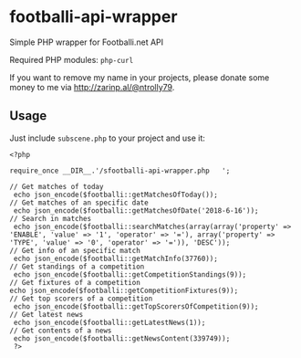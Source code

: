 # footballi-api-wrapper
Simple PHP wrapper for Footballi.net API

Required PHP modules: `php-curl`

If you want to remove my name in your projects, please donate some money to me via http://zarinp.al/@ntrolly79.
## Usage
Just include `subscene.php` to your project and use it:
```
<?php

require_once __DIR__.'/sfootballi-api-wrapper.php	';

// Get matches of today
 echo json_encode($footballi::getMatchesOfToday());
// Get matches of an specific date
 echo json_encode($footballi::getMatchesOfDate('2018-6-16'));
// Search in matches
 echo json_encode($footballi::searchMatches(array(array('property' => 'ENABLE', 'value' => '1', 'operator' => '='), array('property' => 'TYPE', 'value' => '0', 'operator' => '=')), 'DESC'));
// Get info of an specific match
 echo json_encode($footballi::getMatchInfo(37760));
// Get standings of a competition
 echo json_encode($footballi::getCompetitionStandings(9));
// Get fixtures of a competition
echo json_encode($footballi::getCompetitionFixtures(9));
// Get top scorers of a competition
 echo json_encode($footballi::getTopScorersOfCompetition(9));
// Get latest news
 echo json_encode($footballi::getLatestNews(1));
// Get contents of a news
 echo json_encode($footballi::getNewsContent(339749));
 ?>
 ```
